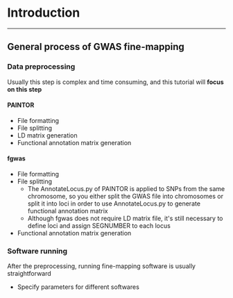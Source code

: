 # Introduction
---

## General process of GWAS fine-mapping  

### Data preprocessing 
Usually this step is complex and time consuming, and this tutorial will **focus on this step**  

#### PAINTOR
- File formatting  
- File splitting  
- LD matrix generation  
- Functional annotation matrix generation  

#### fgwas

- File formatting
- File splitting
    - The AnnotateLocus.py of PAINTOR is applied to SNPs from the same chromosome, so you either split the GWAS file into chromosomes or split it into loci in order to use AnnotateLocus.py to generate functional annotation matrix
    - Although fgwas does not require LD matrix file, it's still necessary to define loci and assign SEGNUMBER to each locus
- Functional annotation matrix generation

### Software running
After the preprocessing, running fine-mapping software is usually straightforward

- Specify parameters for different softwares



